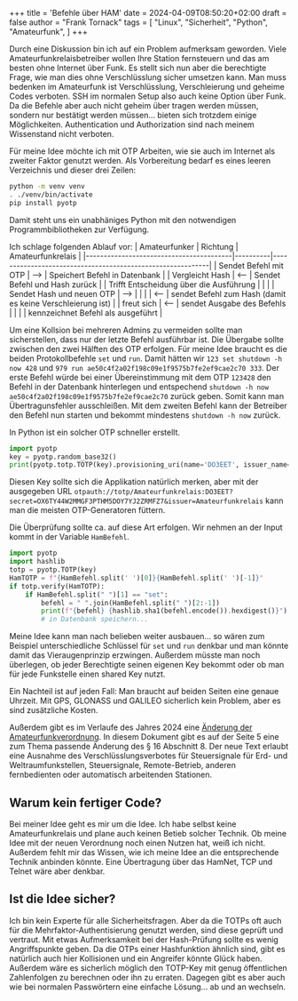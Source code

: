 +++
title = 'Befehle über HAM'
date = 2024-04-09T08:50:20+02:00
draft = false
author = "Frank Tornack"
tags = [
    "Linux",
    "Sicherheit",
    "Python",
    "Amateurfunk",
]
+++

Durch eine Diskussion bin ich auf ein Problem aufmerksam geworden. Viele Amateurfunkrelaisbetreiber wollen Ihre Station fernsteuern und das am besten ohne Internet über Funk. Es stellt sich nun aber die berechtigte Frage, wie man dies ohne Verschlüsslung sicher umsetzen kann. Man muss bedenken im Amateurfunk ist Verschlüsslung, Verschleierung und geheime Codes verboten. SSH im normalen Setup also auch keine Option über Funk. Da die Befehle aber auch nicht geheim über tragen werden müssen, sondern nur bestätigt werden müssen... bieten sich trotzdem einige Möglichkeiten. Authentication und Authorization sind nach meinem Wissenstand nicht verboten.

Für meine Idee möchte ich mit OTP Arbeiten, wie sie auch im Internet als zweiter Faktor genutzt werden. Als Vorbereitung bedarf es eines leeren Verzeichnis und dieser drei Zeilen:
```bash
python -m venv venv
. ./venv/bin/activate
pip install pyotp
```
Damit steht uns ein unabhäniges Python mit den notwendigen Programmbibliotheken zur Verfügung. 

Ich schlage folgenden Ablauf vor:
| Amateurfunker                           | Richtung | Amateurfunkrelais                                          |
|-----------------------------------------|----------|------------------------------------------------------------|
| Sendet Befehl mit OTP                   | -->      | Speichert Befehl in Datenbank                              |
| Vergleicht Hash                         | <--      | Sendet Befehl und Hash zurück                              |
| Trifft Entscheidung über die Ausführung |          |                                                            |
| Sendet Hash und neuen OTP               | -->      |                                                            |
|                                         | <--      | sendet Befehl zum Hash (damit es keine Verschleierung ist) |
| freut sich                              | <--      | sendet Ausgabe des Befehls                                 |
|                                         |          | kennzeichnet Befehl als ausgeführt                         |

Um eine Kollsion bei mehreren Admins zu vermeiden sollte man sicherstellen, dass nur der letzte Befehl ausführbar ist. Die Übergabe sollte zwischen den zwei Hälften des OTP erfolgen. Für meine Idee braucht es die beiden Protokollbefehle `set` und `run`. Damit hätten wir `123 set shutdown -h now 428` und `979 run ae50c4f2a02f198c09e1f9575b7fe2ef9cae2c70 333`. Der erste Befehl würde bei einer Übereinstimmung mit dem OTP `123428` den Befehl in der Datenbank hinterlegen und entspechend `shutdown -h now ae50c4f2a02f198c09e1f9575b7fe2ef9cae2c70` zurück geben. Somit kann man Übertragunsfehler ausschleißen. Mit dem zweiten Befehl kann der Betreiber den Befehl nun starten und bekommt mindestens `shutdown -h now` zurück.

In Python ist ein solcher OTP schneller erstellt.
```python
import pyotp
key = pyotp.random_base32()
print(pyotp.totp.TOTP(key).provisioning_uri(name='DO3EET', issuer_name='Amateurfunkrelais'))
```
Diesen Key sollte sich die Applikation natürlich merken, aber mit der ausgegeben URL `otpauth://totp/Amateurfunkrelais:DO3EET?secret=OX6TY44W2MMGF3PTHM5DOY7YJ2ZRMFZ7&issuer=Amateurfunkrelais` kann man die meisten OTP-Generatoren füttern.

Die Überprüfung sollte ca. auf diese Art erfolgen. Wir nehmen an der Input kommt in der Variable `HamBefehl`.
```python
import pyotp
import hashlib
totp = pyotp.TOTP(key)
HamTOTP = f"{HamBefehl.split(' ')[0]}{HamBefehl.split(' ')[-1]}"
if totp.verify(HamTOTP):
    if HamBefehl.split(" ")[1] == "set":
        befehl = " ".join(HamBefehl.split(" ")[2:-1])
        print(f"{befehl} {hashlib.sha1(befehl.encode()).hexdigest()}")
        # in Datenbank speichern...
```

Meine Idee kann man nach belieben weiter ausbauen... so wären zum Beispiel unterschiedliche Schlüssel für `set` und `run` denkbar und man könnte damit das Vieraugenprinzip erzwingen. Außerdem müsste man noch überlegen, ob jeder Berechtigte seinen eigenen Key bekommt oder ob man für jede Funkstelle einen shared Key nutzt.

Ein Nachteil ist auf jeden Fall: Man braucht auf beiden Seiten eine genaue Uhrzeit. Mit GPS, GLONASS und GALILEO sicherlich kein Problem, aber es sind zusätzliche Kosten.

Außerdem gibt es im Verlaufe des Jahres 2024 eine [Änderung der Amateurfunkverordnung](https://www.recht.bund.de/bgbl/1/2023/160/VO). In diesem Dokument gibt es auf der Seite 5 eine zum Thema passende Änderung des § 16 Abschnitt 8. Der neue Text erlaubt eine Ausnahme des Verschlüsslungsverbotes für Steuersignale für Erd- und Weltraumfunkstellen, Steuersignale, Remote-Betrieb, anderen fernbedienten oder automatisch arbeitenden Stationen.

## Warum kein fertiger Code?
Bei meiner Idee geht es mir um die Idee. Ich habe selbst keine Amateurfunkrelais und plane auch keinen Betieb solcher Technik. Ob meine Idee mit der neuen Verordnung noch einen Nutzen hat, weiß ich nicht. Außerdem fehlt mir das Wissen, wie ich meine Idee an die entsprechende Technik anbinden könnte. Eine Übertragung über das HamNet, TCP und Telnet wäre aber denkbar.

## Ist die Idee sicher?
Ich bin kein Experte für alle Sicherheitsfragen. Aber da die TOTPs oft auch für die Mehrfaktor-Authentisierung genutzt werden, sind diese geprüft und vertraut. Mit etwas Aufmerksamkeit bei der Hash-Prüfung sollte es wenig Angriffspunkte geben. Da die OTPs einer Hashfunktion ähnlich sind, gibt es natürlich auch hier Kollisionen und ein Angreifer könnte Glück haben. Außerdem wäre es sicherlich möglich den TOTP-Key mit genug öffentlichen Zahlenfolgen zu berechnen oder ihn zu erraten. Dagegen gibt es aber auch wie bei normalen Passwörtern eine einfache Lösung... ab und an wechseln.